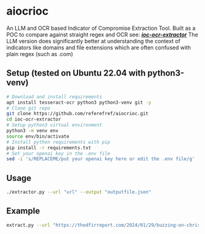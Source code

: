 # aiocrioc
An LLM and OCR based Indicator of Compromise Extraction Tool.
Built as a POC to compare against straight regex and OCR see: [***ioc-ocr-extractor***](https://github.com/referefref/ioc-ocr-extractor)
The LLM version does significantly better at understanding the context of indicators like domains and file extensions which are often confused with plain regex (such as .com)


## Setup (tested on Ubuntu 22.04 with python3-venv)
```bash
# Download and install requirements
apt install tesseract-ocr python3 python3-venv git -y
# Clone git repo
git clone https://github.com/referefref/aiocrioc.git
cd ioc-ocr-extractor
# Setup python3 virtual environment
python3 -m venv env
source env/bin/activate
# Install python requirements with pip
pip install -r requirements.txt
# Set your openai key in the .env file
sed -i 's/REPLACEME/put your openai key here or edit the .env file/g' .env
```

## Usage
```bash
./extractor.py --url "url" --output "outputfile.json"
```

## Example
```bash
extract.py --url "https://thedfirreport.com/2024/01/29/buzzing-on-christmas-eve-trigona-ransomware-in-3-hours/" --output "test.json"
```

